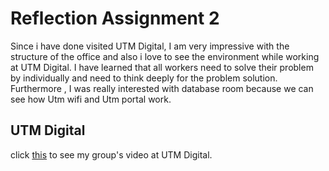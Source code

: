 # Reflection Assignment 2
Since i have done visited UTM Digital, I am very impressive with the structure of the office and also i love to see the environment while working at UTM Digital. I have learned that all workers need to solve their problem by individually and need to think deeply for the problem solution. <BR>
Furthermore , I was really interested with database room because we can see how Utm wifi and Utm portal work.
## UTM Digital
click [this](https://drive.google.com/file/d/1L20Hz2qhUpABF5U640xBF5RLhjPXkdqs/view?usp=drive_link) to see my group's video at UTM Digital.
